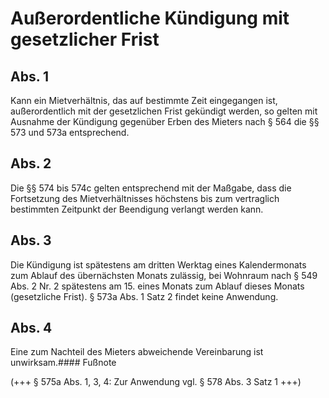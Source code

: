 # Außerordentliche Kündigung mit gesetzlicher Frist



## Abs. 1

 Kann ein Mietverhältnis, das auf bestimmte Zeit eingegangen ist, außerordentlich mit der gesetzlichen Frist gekündigt werden, so gelten mit Ausnahme der Kündigung gegenüber Erben des Mieters nach § 564 die §§ 573 und 573a entsprechend.

## Abs. 2

 Die §§ 574 bis 574c gelten entsprechend mit der Maßgabe, dass die Fortsetzung des Mietverhältnisses höchstens bis zum vertraglich bestimmten Zeitpunkt der Beendigung verlangt werden kann.

## Abs. 3

 Die Kündigung ist spätestens am dritten Werktag eines Kalendermonats zum Ablauf des übernächsten Monats zulässig, bei Wohnraum nach § 549 Abs. 2 Nr. 2 spätestens am 15. eines Monats zum Ablauf dieses Monats (gesetzliche Frist). § 573a Abs. 1 Satz 2 findet keine Anwendung.

## Abs. 4

 Eine zum Nachteil des Mieters abweichende Vereinbarung ist unwirksam.#### Fußnote

(+++ § 575a Abs. 1, 3, 4: Zur Anwendung vgl. § 578 Abs. 3 Satz 1 +++) 

